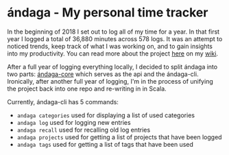 # ándaga - My personal time tracker

In the beginning of 2018 I set out to log all of my time for a year. In that first year I logged a total of 36,880 minutes across 578 logs. It was an attempt to noticed trends, keep track of what I was working on, and to gain insights into my productivity. You can read more about the project [here](https://wiki.chronica.xyz/#andaga) on my [wiki](https://wiki.chronica.xyz).

After a full year of logging everything locally, I decided to split ándaga into two parts: [ándaga-core](https://github.com/ckipp01/andaga-core) which serves as the api and the ándaga-cli. Ironically, after another full year of logging, I'm in the process of unifying the project back into one repo and re-writing in in Scala.

Currently, ándaga-cli has 5 commands:

  - `andaga categories` used for displaying a list of used categories
  - `andaga log`  used for logging new entries
  - `andaga recall` used for recalling old log entries
  - `andaga projects` used for getting a list of projects that have been logged
  - `andaga tags` used for getting a list of tags that have been used
